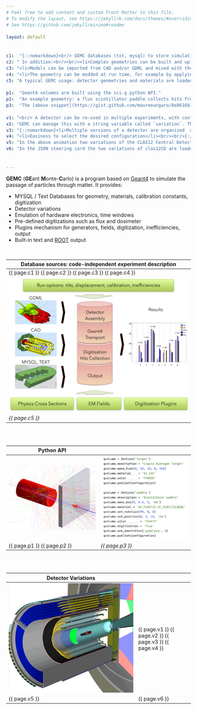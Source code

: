```yaml
---
# Feel free to add content and custom Front Matter to this file.
# To modify the layout, see https://jekyllrb.com/docs/themes/#overriding-theme-defaults
# See https://github.com/jekyll/minima#readme

layout: default


c1:  "{::nomarkdown}<br/> GEMC databases (txt, mysql) to store simulation parameters like geometry, materials, etc. No quantity is hard-coded: systems can be created w/o re-compiling the code."
c2: " In addition:<br/><br/><li>Complex geometries can be built and uploaded to the databases without programming knowledge thanks to an intuitive python API</li>"
c3: "<li>Models can be imported from CAD and/or GDML and mixed with the pyton API's.</li>"
c4: "<li>The geometry can be modded at run time, for example by applying tilts / displacements</li><br/>{:/}"
c5: "A typical GEMC usage: detector geometries and materials are loaded from various databases and the world is formed. Particles are swam through materials by Geant4, hits are digitized, and output(s) are created."

p1:  "Geant4 volumes are built using the sci-g python API."
p2:  "An example geometry: a flux scintillator paddle collects hits from protons impinging on a liquid hydrogen target"
p3:  "The [above snippet](https://gist.github.com/maureeungaro/8e8616b388d65df0c8168a6b205f0c43) is the only code needed to build the geometry and record all tracks hitting the paddle."

v1: "<br/> A detector can be re-used in multiple experiments, with configuration changes such as shifts components, changes of materials, addition or removal of certain volumes.<br/><br/>"
v2: "GEMC can manage this with a string variable called `variation`. This has the advantages:<br/><br/>"
v3: "{::nomarkdown}<li>Multiple versions of a detector are organized  using a single string</li>"
v4: "<li>Easiness to select the desired configuration</li><br/><br/>{:/}"
v5: "In the above animation two variations of the CLAS12 Central Detector (*clas12CD*) are shown. The geometries are identical except for the position of the target. <br/>"
v6: "In the JSON steering card the two variations of clas12CD are loaded by specifying the variation name: <br/><br/> <font size=\"2\"> { \"system\": \"clas12CD\", \"variation\": \"nominal\" } <br/>  { \"system\": \"clas12CD\", \"variation\": \"targetShift\" }</font>"


---
```


**GEMC** (**GE**ant **M**onte-**C**arlo)
is a program based on [Geant4](https://geant4.web.cern.ch) 
to simulate the passage of particles through matter.
It provides:<br/>

- MYSQL / Text Databases for geometry, materials, calibration constants, digitization
- Detector variations
- Emulation of hardware electronics, time windows
- Pre-defined digitizations such as flux and dosimeter
- Plugins mechanism for generators, fields, digitization, inefficiencies, output
- Built-in text and [ROOT](https://root.cern) output

<br/>

| Database sources: code-independent experiment description |             
|-----------------------------------------------------------|
| {{ page.c1 }} {{ page.c2 }} {{ page.c3 }} {{ page.c4 }}   |
| ![gemcArch]                                               |
| *{{ page.c5 }}*                                           |

<br/><br/>

| Python API                   |                                |
|------------------------------|--------------------------------|
| ![gemcExamplePic]            | ![gemcCodeExample]             |
| {{ page.p1 }}  {{ page.p2 }} | *{{ page.p3 }}*                |

<br/><br/>

| Detector Variations |                                                         |
|---------------------|---------------------------------------------------------|
| ![clas12v]          | {{ page.v1 }} {{ page.v2 }} {{ page.v3 }} {{ page.v4 }} |
| {{ page.v5 }}       | {{ page.v6 }}                                           |


<br/><br/>




[gemcArch]: assets/images/gemcArchitecture.png
[gemcCodeExample]: assets/images/pythonAPI.png
[gemcExamplePic]: assets/images/pythonAPIGeo.png
[clas12v]: assets/images/clas12v.gif

